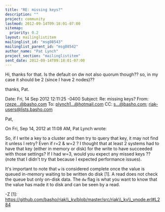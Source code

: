 ```yaml
---
title: "RE: missing keys?"
description: ""
project: community
lastmod: 2012-09-14T09:18:01-07:00
sitemap:
  priority: 0.2
layout: mailinglistitem
mailinglist_id: "msg08543"
mailinglist_parent_id: "msg08542"
author_name: "Pat Lynch"
project_section: "mailinglistitem"
sent_date: 2012-09-14T09:18:01-07:00
---
```



Hi,
thanks for that. Is the default on dw not also quorum though?? so, in my case 
it should be 2 (since I have 2 nodes)??

thanks,
Pat.

Date: Fri, 14 Sep 2012 12:11:25 -0400
Subject: Re: missing keys?
From: rzeze...@basho.com
To: plynch1...@hotmail.com
CC: s...@basho.com; riak-users@lists.basho.com

Pat,

On Fri, Sep 14, 2012 at 11:08 AM, Pat Lynch  wrote:

So, if I write a key to a cluster and then try to query that key, it may not 
find it unless I retry? Even if r=2 & w=2 ? I thought that at least 2 systems 
had to have that key (either in memory or disk) for the write to have succeeded 
with those settings? If I had w=3, would you expect any missed keys ?? (note 
that I didn't try that because I expected performance issues).


It's important to note that `w` is considered complete once the value is queued 
in-memory waiting to be written do disk [1]. A read does not check the queue 
but only on-disk data. The `dw` flag is what you want to know that the value 
has made it to disk and can be seen by a read.

-Z
[1]: https://github.com/basho/riak\\_kv/blob/master/src/riak\\_kv\\_vnode.erl#L284 
 

